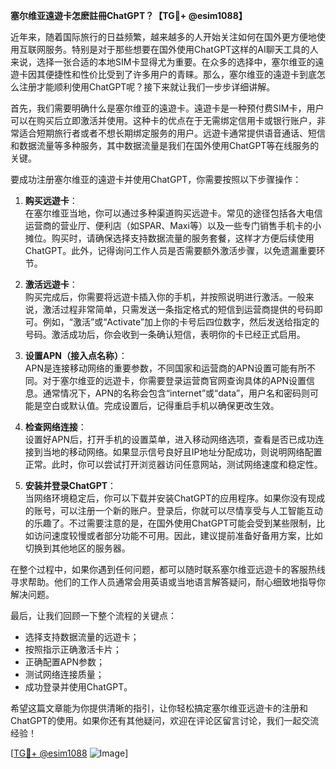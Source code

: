 **塞尔维亚遠遊卡怎麽註冊ChatGPT？【TG💪+ @esim1088】**

近年来，随着国际旅行的日益频繁，越来越多的人开始关注如何在国外更方便地使用互联网服务。特别是对于那些想要在国外使用ChatGPT这样的AI聊天工具的人来说，选择一张合适的本地SIM卡显得尤为重要。在众多的选择中，塞尔维亚的遠遊卡因其便捷性和性价比受到了许多用户的青睐。那么，塞尔维亚的遠遊卡到底怎么注册才能顺利使用ChatGPT呢？接下来就让我们一步步详细讲解。

首先，我们需要明确什么是塞尔维亚的遠遊卡。遠遊卡是一种预付费SIM卡，用户可以在购买后立即激活并使用。这种卡的优点在于无需绑定信用卡或银行账户，非常适合短期旅行者或者不想长期绑定服务的用户。远遊卡通常提供语音通话、短信和数据流量等多种服务，其中数据流量是我们在国外使用ChatGPT等在线服务的关键。

要成功注册塞尔维亚的遠遊卡并使用ChatGPT，你需要按照以下步骤操作：

1. **购买远遊卡**：  
   在塞尔维亚当地，你可以通过多种渠道购买远遊卡。常见的途径包括各大电信运营商的营业厅、便利店（如SPAR、Maxi等）以及一些专门销售手机卡的小摊位。购买时，请确保选择支持数据流量的服务套餐，这样才方便后续使用ChatGPT。此外，记得询问工作人员是否需要额外激活步骤，以免遗漏重要环节。

2. **激活远遊卡**：  
   购买完成后，你需要将远遊卡插入你的手机，并按照说明进行激活。一般来说，激活过程非常简单，只需发送一条指定格式的短信到运营商提供的号码即可。例如，“激活”或“Activate”加上你的卡号后四位数字，然后发送给指定的号码。激活成功后，你会收到一条确认短信，表明你的卡已经正式启用。

3. **设置APN（接入点名称）**：  
   APN是连接移动网络的重要参数，不同国家和运营商的APN设置可能有所不同。对于塞尔维亚的远遊卡，你需要登录运营商官网查询具体的APN设置信息。通常情况下，APN的名称会包含“internet”或“data”，用户名和密码则可能是空白或默认值。完成设置后，记得重启手机以确保更改生效。

4. **检查网络连接**：  
   设置好APN后，打开手机的设置菜单，进入移动网络选项，查看是否已成功连接到当地的移动网络。如果显示信号良好且IP地址分配成功，则说明网络配置正常。此时，你可以尝试打开浏览器访问任意网站，测试网络速度和稳定性。

5. **安装并登录ChatGPT**：  
   当网络环境稳定后，你可以下载并安装ChatGPT的应用程序。如果你没有现成的账号，可以注册一个新的账户。登录后，你就可以尽情享受与人工智能互动的乐趣了。不过需要注意的是，在国外使用ChatGPT可能会受到某些限制，比如访问速度较慢或者部分功能不可用。因此，建议提前准备好备用方案，比如切换到其他地区的服务器。

在整个过程中，如果你遇到任何问题，都可以随时联系塞尔维亚远遊卡的客服热线寻求帮助。他们的工作人员通常会用英语或当地语言解答疑问，耐心细致地指导你解决问题。

最后，让我们回顾一下整个流程的关键点：  
- 选择支持数据流量的远遊卡；  
- 按照指示正确激活卡片；  
- 正确配置APN参数；  
- 测试网络连接质量；  
- 成功登录并使用ChatGPT。

希望这篇文章能为你提供清晰的指引，让你轻松搞定塞尔维亚远遊卡的注册和ChatGPT的使用。如果你还有其他疑问，欢迎在评论区留言讨论，我们一起交流经验！  

[[TG💪+ @esim1088](https://t.me/s/esim1088) ![Image](https://i.postimg.cc/4NQfJmqS/Snipaste-2025-05-13-00-14-12.png)]